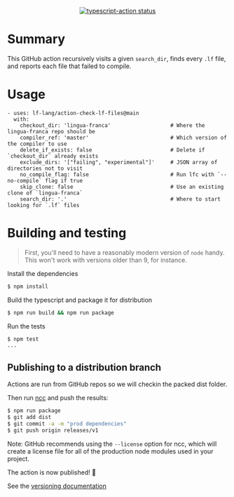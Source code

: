 <p align="center">
  <a href="https://github.com/actions/typescript-action/actions"><img alt="typescript-action status" src="https://github.com/actions/typescript-action/workflows/build-test/badge.svg"></a>
</p>

# Summary

This GitHub action recursively visits a given `search_dir`, finds every `.lf` file, and reports each file that failed to compile.

# Usage

```
- uses: lf-lang/action-check-lf-files@main
  with:
    checkout_dir: 'lingua-franca'                   # Where the lingua-franca repo should be
    compiler_ref: 'master'                          # Which version of the compiler to use
    delete_if_exists: false                         # Delete if `checkout_dir` already exists
    exclude_dirs: '["failing", "experimental"]'     # JSON array of directories not to visit
    no_compile_flag: false                          # Run lfc with `--no-compile` flag if true
    skip_clone: false                               # Use an existing clone of `lingua-franca`
    search_dir: '.'                                 # Where to start looking for `.lf` files
```

# Building and testing

> First, you'll need to have a reasonably modern version of `node` handy. This won't work with versions older than 9, for instance.

Install the dependencies  
```bash
$ npm install
```

Build the typescript and package it for distribution
```bash
$ npm run build && npm run package
```

Run the tests 
```bash
$ npm test
...
```

## Publishing to a distribution branch

Actions are run from GitHub repos so we will checkin the packed dist folder. 

Then run [ncc](https://github.com/zeit/ncc) and push the results:
```bash
$ npm run package
$ git add dist
$ git commit -a -m "prod dependencies"
$ git push origin releases/v1
```

Note: GitHub recommends using the `--license` option for ncc, which will create a license file for all of the production node modules used in your project.

The action is now published! :rocket: 

See the [versioning documentation](https://github.com/actions/toolkit/blob/master/docs/action-versioning.md)
